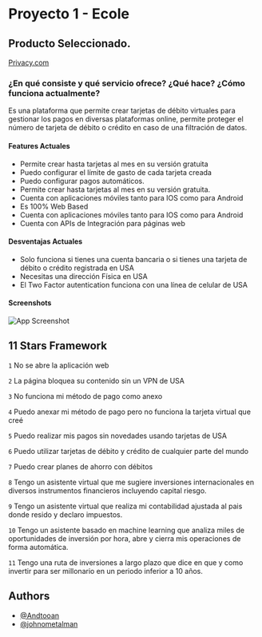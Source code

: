 
# Proyecto 1 - Ecole

## Producto Seleccionado.

[Privacy.com](https://www.privacy.comn)



### ¿En qué consiste y qué servicio ofrece? ¿Qué hace? ¿Cómo funciona actualmente?
Es una plataforma que permite crear tarjetas de débito virtuales para gestionar los pagos en diversas plataformas online, permite proteger el número de tarjeta de débito o crédito en caso de una filtración de datos. 
  
#### Features Actuales

- Permite crear hasta tarjetas al mes en su versión gratuita
- Puedo configurar el límite de gasto de cada tarjeta creada
- Puedo configurar pagos automáticos. 
- Permite crear hasta tarjetas al mes en su versión gratuita.
- Cuenta con aplicaciones móviles tanto para IOS como para Android
- Es 100% Web Based
- Cuenta con aplicaciones móviles tanto para IOS como para Android
- Cuenta con APIs de Integración para páginas web


#### Desventajas Actuales
- Solo funciona si tienes una cuenta bancaria o si tienes una tarjeta de débito o crédito registrada en USA
- Necesitas una dirección Física en USA
- El Two Factor autentication funciona con una línea de celular de USA
  
#### Screenshots

![App Screenshot](https://i.ibb.co/PhKFz6Q/3.jpg)

  
## 11 Stars Framework

`1`
No se abre la aplicación web

`2`
La página bloquea su contenido sin un VPN de USA

`3`
No funciona mi método de pago como anexo

`4`
Puedo anexar mi método de pago pero no funciona la tarjeta virtual que creé

`5`
Puedo realizar mis pagos sin novedades usando tarjetas de USA

`6`
Puedo utilizar tarjetas de débito y crédito de cualquier parte del mundo 

`7`
Puedo crear planes de ahorro con débitos

`8`
Tengo un asistente virtual que me sugiere inversiones internacionales en diversos instrumentos financieros incluyendo capital riesgo.

`9`
Tengo un asistente virtual que realiza mi contabilidad ajustada al pais donde resido y declaro impuestos.

`10`
Tengo un asistente basado en machine learning que analiza miles de oportunidades de inversión por hora, abre y cierra mis operaciones de forma automática.

`11`
Tengo una ruta de inversiones a largo plazo que dice en que y como invertir para ser millonario en un periodo inferior a 10 años.  



  
## Authors

- [@Andtooan ](https://github.com/Andtooan)
- [@johnometalman](https://www.github.com/johnometalman)


  
